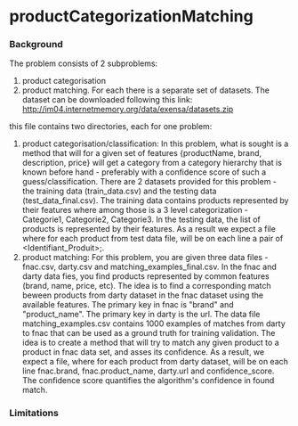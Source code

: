 # productCategorizationMatching

### Background
The problem consists of 2 subproblems: 
1. product categorisation 
1. product matching. 
For each there is a separate set of datasets. The dataset can be downloaded following this link: http://im04.internetmemory.org/data/exensa/datasets.zip

this file contains two directories, each for one problem:

1. product categorisation/classification:
In this problem, what is sought is a method that will for a given set of features {productName, brand, description, price} will get a category from a category hierarchy that is known before hand - preferably with a confidence score of such a guess/classification. There are 2 datasets provided for this problem - the training data (train_data.csv) and the testing data (test_data_final.csv). The training data contains products represented by their features where among those is a 3 level categorization - Categorie1, Categorie2, Categorie3. In the testing data, the list of products is represented by their features. As a result we expect a file where for each product from test data file, will be on each line a pair of <Identifiant_Produit>;<Categorie3>.
1. product matching:
For this problem, you are given three data files - fnac.csv, darty.csv and matching_examples_final.csv. In the fnac and darty data fies, you find products represented by common features (brand, name, price, etc). The idea is to find a corresponding match beween products from darty dataset in the fnac dataset using the available features. The primary key in fnac is "brand" and "product_name". The primary key in darty is the url. The data file matching_examples.csv contains 1000 examples of matches from darty to fnac that can be used as a ground truth for training validation. The idea is to create a method that will try to match any given product to a product in fnac data set, and asses its confidence. As a result, we expect a file, where for each product from darty dataset, will be on each line fnac.brand, fnac.product_name, darty.url and confidence_score. The confidence score quantifies the algorithm's confidence in found match.


### Limitations



